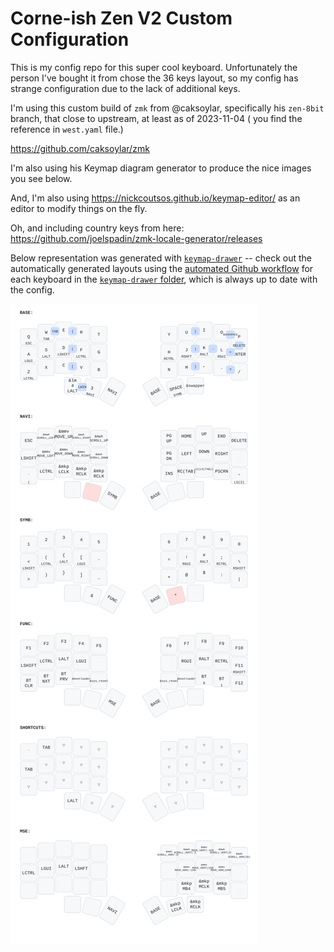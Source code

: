 # Corne-ish Zen V2 Custom Configuration

This is my config repo for this super cool keyboard. Unfortunately the person I've bought it from chose the 36 keys layout, so my config has strange configuration due to the lack of additional keys.

I'm using this custom build of `zmk` from @caksoylar, specifically his `zen-8bit` branch, that close to upstream, at least as of 2023-11-04 ( you find the reference in `west.yaml` file.)

https://github.com/caksoylar/zmk

I'm also using his Keymap diagram generator to produce the nice images you see below.

And, I'm also using https://nickcoutsos.github.io/keymap-editor/ as an editor to modify things on the fly.

Oh, and including country keys from here: https://github.com/joelspadin/zmk-locale-generator/releases


Below representation was generated with [`keymap-drawer`](https://github.com/caksoylar/keymap-drawer) -- check out the automatically generated layouts using the [automated Github workflow](https://github.com/caksoylar/keymap-drawer/tree/main#setting-up-an-automated-drawing-workflow) for each keyboard in the [`keymap-drawer` folder](keymap-drawer/), which is always up to date with the config.

![Keymap Representation](./keymap-drawer/corneish_zen.svg?raw=true "Keymap Representation")
